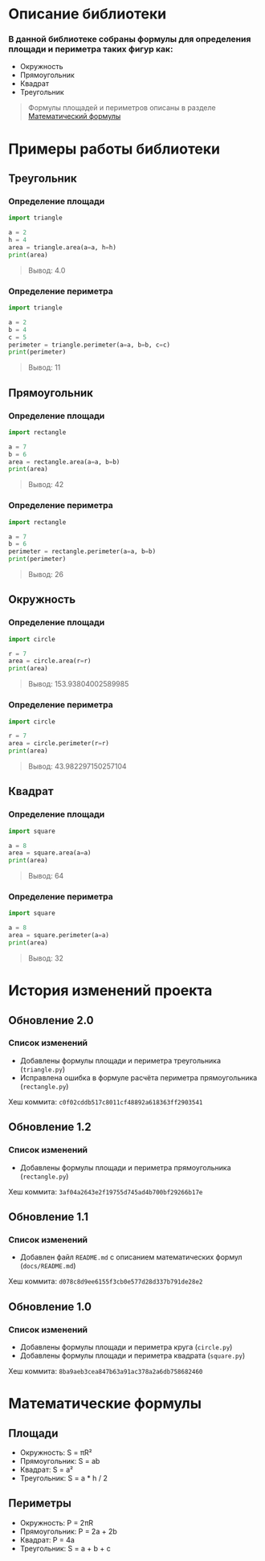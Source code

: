 # Описание библиотеки

### В данной библиотеке собраны формулы для определения площади и периметра таких фигур как:

- Окружность
- Прямоугольник
- Квадрат
- Треугольник

> Формулы площадей и периметров описаны в разделе [Математический формулы](#математические-формулы)



# Примеры работы библиотеки

## Треугольник

### Определение площади
````python
import triangle

a = 2
h = 4
area = triangle.area(a=a, h=h)
print(area)
````

> Вывод: 4.0

### Определение периметра
````python
import triangle

a = 2
b = 4
c = 5
perimeter = triangle.perimeter(a=a, b=b, c=c)
print(perimeter)
````

> Вывод: 11

## Прямоугольник

### Определение площади
````python
import rectangle

a = 7
b = 6
area = rectangle.area(a=a, b=b)
print(area)
````

> Вывод: 42


### Определение периметра
````python
import rectangle

a = 7
b = 6
perimeter = rectangle.perimeter(a=a, b=b)
print(perimeter)
````

> Вывод: 26


## Окружность

### Определение площади
````python
import circle

r = 7
area = circle.area(r=r)
print(area)
````

> Вывод: 153.93804002589985


### Определение периметра
````python
import circle

r = 7
area = circle.perimeter(r=r)
print(area)
````

> Вывод: 43.982297150257104


## Квадрат

### Определение площади
````python
import square

a = 8
area = square.area(a=a)
print(area)
````

> Вывод: 64


### Определение периметра
````python
import square

a = 8
area = square.perimeter(a=a)
print(area)
````

> Вывод: 32



# История изменений проекта

## Обновление 2.0

### Список изменений

- Добавлены формулы площади и периметра треугольника (`triangle.py`)
- Исправлена ошибка в формуле расчёта периметра прямоугольника (`rectangle.py`) 

Хеш коммита: `c0f02cddb517c8011cf48892a618363ff2903541`


## Обновление 1.2

### Список изменений

- Добавлены формулы площади и периметра прямоугольника (`rectangle.py`)

Хеш коммита: `3af04a2643e2f19755d745ad4b700bf29266b17e`

## Обновление 1.1

### Список изменений

- Добавлен файл `README.md` с описанием математических формул (`docs/README.md`)

Хеш коммита: `d078c8d9ee6155f3cb0e577d28d337b791de28e2`

## Обновление 1.0

### Список изменений

- Добавлены формулы площади и периметра круга (`circle.py`)
- Добавлены формулы площади и периметра квадрата (`square.py`)

Хеш коммита: `8ba9aeb3cea847b63a91ac378a2a6db758682460`



# Математические формулы
## Площади
- Окружность: S = πR²
- Прямоугольник: S = ab
- Квадрат: S = a²
- Треугольник: S = a * h / 2

## Периметры
- Окружность: P = 2πR
- Прямоугольник: P = 2a + 2b
- Квадрат: P = 4a
- Треугольник: S = a + b + c

